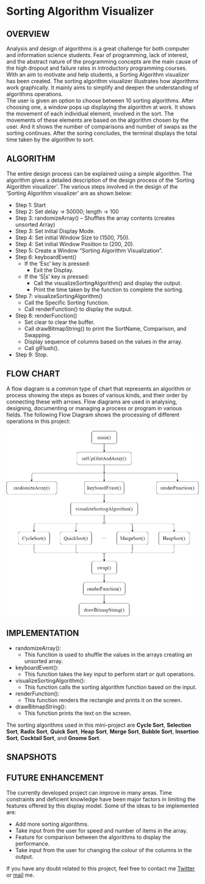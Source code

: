 
# Sorting Algorithm Visualizer
## OVERVIEW
Analysis and design of algorithms is a great challenge for both computer and information science students. Fear of programming, lack of interest, and the abstract nature of the programming concepts are the main cause of the high dropout and failure rates in introductory programming courses. With an aim to motivate and help students, a Sorting Algorithm visualizer has been created. The sorting algorithm visualizer illustrates how algorithms work graphically. It mainly aims to simplify and deepen the understanding of algorithms operations.    
The user is given an option to choose between 10 sorting algorithms. After choosing one, a window pops up displaying the algorithm at work. It shows the movement of each individual element, involved in the sort. The movements of these elements are based on the algorithm chosen by the user. And it shows the number of comparisons and number of swaps as the sorting continues. After the soring concludes, the terminal displays the total time taken by the algorithm to sort.
## ALGORITHM
The entire design process can be explained using a simple algorithm. The algorithm gives a detailed description of the design process of the ‘Sorting Algorithm visualizer’. The various steps involved in the design of the ‘Sorting Algorithm visualizer’ are as shown below:
- Step 1: Start
- Step 2: Set delay → 50000; length → 100
- Step 3: randomizeArray() – Shuffles the array contents (creates unsorted Array)
- Step 3: Set initial Display Mode.
- Step 4: Set initial Window Size to (1500, 750).
- Step 4: Set initial Window Position to (200, 20).
- Step 5: Create a Window “Sorting Algorithm Visualization”.
- Step 6: keyboardEvent()
    - If the ‘Esc’ key is pressed:
      - Exit the Display.
    - If the ‘S|s’ key is pressed:
      - Call the visualizeSortingAlgorithm() and display the output.
      - Print the time taken by the function to complete the sorting.
- Step 7: visualizeSortingAlgorithm()
    - Call the Specific Sorting function.
    - Call renderFunction() to display the output.
- Step 8: renderFunction()
    - Set clear to clear the buffer.
    - Call drawBitmapString() to print the SortName, Comparison, and Swapping.
    - Display sequence of columns based on the values in the array.
    - Call glFlush().
- Step 9: Stop.
## FLOW CHART
A flow diagram is a common type of chart that represents an algorithm or process showing the steps as boxes of various kinds, and their order by connecting these with arrows. Flow diagrams are used in analysing, designing, documenting or managing a process or program in various fields. The following Flow Diagram shows the processing of different operations in this project:<br>  
<img src="Snapshots/FlowChart.png" alt="Flow Chart" width="600px">
## IMPLEMENTATION
- randomizeArray():
  - This function is used to shuffle the values in the arrays creating an unsorted array.
- keyboardEvent():
  - This function takes the key input to perform start or quit operations.
- visualizeSortingAlgorithm():
  - This function calls the sorting algorithm function based on the input.
- renderFunction():
  - This function renders the rectangle and prints it on the screen.
- drawBitmapString():
  - This function prints the text on the screen.

The sorting algorithms used in this mini-project are **Cycle Sort**, **Selection Sort**, **Radix Sort**, **Quick Sort**, **Heap Sort**, **Merge Sort**, **Bubble Sort**, **Insertion Sort**, **Cocktail Sort**, and **Gnome Sort**.
## SNAPSHOTS
## FUTURE ENHANCEMENT
The currently developed project can improve in many areas. Time constraints and deficient knowledge have been major factors in limiting the features offered by this display model.
Some of the ideas to be implemented are:
- Add more sorting algorithms.
- Take input from the user for speed and number of items in the array.
- Feature for comparison between the algorithms to display the performance.
- Take input from the user for changing the colour of the columns in the output.

If you have any doubt related to this project, feel free to contact me [Twitter](https://twitter.com/sh0ck_thi) or [mail](mailto:thirumalaishaktivel@gmail.com) me.
